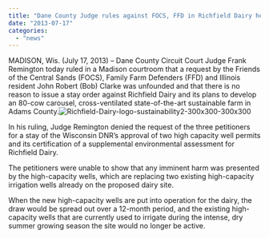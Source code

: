 ```yaml
---
title: "Dane County Judge rules against FOCS, FFD in Richfield Dairy hearing"
date: "2013-07-17"
categories: 
  - "news"
---
```


MADISON, Wis. (July 17, 2013) – Dane County Circuit Court Judge Frank Remington today ruled in a Madison courtroom that a request by the Friends of the Central Sands (FOCS), Family Farm Defenders (FFD) and Illinois resident John Robert (Bob) Clarke was unfounded and that there is no reason to issue a stay order against Richfield Dairy and its plans to develop an 80-cow carousel, cross-ventilated state-of-the-art sustainable farm in Adams County.![Richfield-Dairy-logo-sustainability2-300x300-300x300](http://ecbiz137.inmotionhosting.com/~insigh40/milksource.com/wp-content/uploads/2013/10/Richfield-Dairy-logo-sustainability2-300x300-300x300.png)

In his ruling, Judge Remington denied the request of the three petitioners for a stay of the Wisconsin DNR’s approval of two high capacity well permits and its certification of a supplemental environmental assessment for Richfield Dairy.

The petitioners were unable to show that any imminent harm was presented by the high-capacity wells, which are replacing two existing high-capacity irrigation wells already on the proposed dairy site.

When the new high-capacity wells are put into operation for the dairy, the draw would be spread out over a 12-month period, and the existing high-capacity wells that are currently used to irrigate during the intense, dry summer growing season the site would no longer be active.
